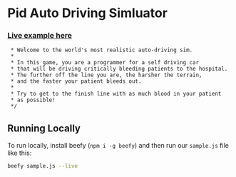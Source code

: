 # Pid Auto Driving Simluator
### [Live example here](http://requirebin.com/?gist=d1ca0f0eaeaf264e6b9b94be12d8013e)

```
 * Welcome to the world's most realistic auto-driving sim.
 *
 * In this game, you are a programmer for a self driving car
 * that will be driving critically bleeding patients to the hospital.
 * The further off the line you are, the harsher the terrain,
 * and the faster your patient bleeds out.
 *
 * Try to get to the finish line with as much blood in your patient
 * as possible!
 */
```

## Running Locally
To run locally, install beefy (`npm i -g beefy`) and then run our `sample.js` file like this:
```bash
beefy sample.js --live
```

